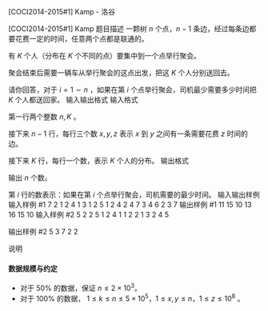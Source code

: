 



[COCI2014-2015#1] Kamp - 洛谷














[COCI2014-2015#1] Kamp
题目描述
一颗树 $n$ 个点，$n-1$ 条边，经过每条边都要花费一定的时间，任意两个点都是联通的。

有 $K$ 个人（分布在 $K$ 个不同的点）要集中到一个点举行聚会。

聚会结束后需要一辆车从举行聚会的这点出发，把这 $K$ 个人分别送回去。

请你回答，对于 $i=1 \sim n$ ，如果在第 $i$ 个点举行聚会，司机最少需要多少时间把 $K$ 个人都送回家。
输入输出格式
输入格式

第一行两个整数 $n,K$ 。

接下来 $n-1$ 行，每行三个数 $x,y,z$ 表示 $x$ 到 $y$ 之间有一条需要花费 $z$ 时间的边。

接下来 $K$ 行，每行一个数，表示 $K$ 个人的分布。
输出格式

输出 $n$ 个数。

第 $i$ 行的数表示：如果在第 $i$ 个点举行聚会，司机需要的最少时间。
输入输出样例
输入样例 #1
7 2
1 2 4
1 3 1
2 5 1
2 4 2
4 7 3
4 6 2
3
7
输出样例 #1
11
15
10
13
16
15
10
输入样例 #2
5 2
2 5 1
2 4 1
1 2 2
1 3 2
4
5

输出样例 #2
5
3
7
2
2

说明
#### 数据规模与约定

- 对于 $50\%$ 的数据，保证 $n\le 2\times 10^3$。
- 对于 $100\%$ 的数据， $1 \le k \le n \leq 5\times 10^5$，$1 \le x,y \le n$，$1 \le z \le 10^8$ 。






